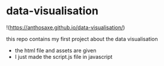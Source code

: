 # data-visualisation

!(https://anthosaxe.github.io/data-visualisation/)

this repo contains my first project about the data visualisation

- the html file and assets are given
- I just made the script.js file in javascript
